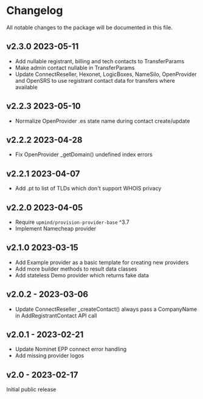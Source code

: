 # Changelog

All notable changes to the package will be documented in this file.

## v2.3.0 2023-05-11

- Add nullable registrant, billing and tech contacts to TransferParams
- Make admin contact nullable in TransferParams
- Update ConnectReseller, Hexonet, LogicBoxes, NameSilo, OpenProvider and OpenSRS
  to use registrant contact data for transfers where available

## v2.2.3 2023-05-10

- Normalize OpenProvider .es state name during contact create/update

## v2.2.2 2023-04-28

- Fix OpenProvider _getDomain() undefined index errors

## v2.2.1 2023-04-07

- Add .pt to list of TLDs which don't support WHOIS privacy

## v2.2.0 2023-04-05

- Require `upmind/provision-provider-base` ^3.7
- Implement Namecheap provider

## v2.1.0 2023-03-15

- Add Example provider as a basic template for creating new providers
- Add more builder methods to result data classes
- Add stateless Demo provider which returns fake data

## v2.0.2 - 2023-03-06

- Update ConnectReseller _createContact() always pass a CompanyName in
  AddRegistrantContact API call

## v2.0.1 - 2023-02-21

- Update Nominet EPP connect error handling
- Add missing provider logos

## v2.0 - 2023-02-17

Initial public release
